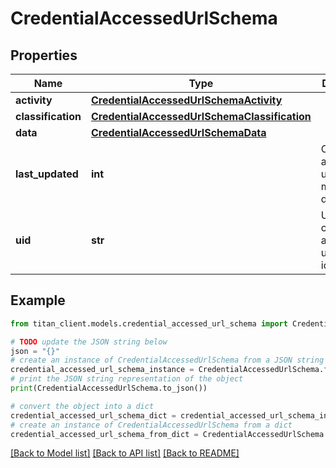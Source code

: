 # CredentialAccessedUrlSchema


## Properties

Name | Type | Description | Notes
------------ | ------------- | ------------- | -------------
**activity** | [**CredentialAccessedUrlSchemaActivity**](CredentialAccessedUrlSchemaActivity.md) |  | 
**classification** | [**CredentialAccessedUrlSchemaClassification**](CredentialAccessedUrlSchemaClassification.md) |  | [optional] 
**data** | [**CredentialAccessedUrlSchemaData**](CredentialAccessedUrlSchemaData.md) |  | 
**last_updated** | **int** | Credential accessed url last modification date. | 
**uid** | **str** | Unique credential accessed url identifier. | 

## Example

```python
from titan_client.models.credential_accessed_url_schema import CredentialAccessedUrlSchema

# TODO update the JSON string below
json = "{}"
# create an instance of CredentialAccessedUrlSchema from a JSON string
credential_accessed_url_schema_instance = CredentialAccessedUrlSchema.from_json(json)
# print the JSON string representation of the object
print(CredentialAccessedUrlSchema.to_json())

# convert the object into a dict
credential_accessed_url_schema_dict = credential_accessed_url_schema_instance.to_dict()
# create an instance of CredentialAccessedUrlSchema from a dict
credential_accessed_url_schema_from_dict = CredentialAccessedUrlSchema.from_dict(credential_accessed_url_schema_dict)
```
[[Back to Model list]](../README.md#documentation-for-models) [[Back to API list]](../README.md#documentation-for-api-endpoints) [[Back to README]](../README.md)


